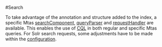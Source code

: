 #Search

To take advantage of the annotation and structure added to the index, a specific Mtas [searchComponent](search_component.html), [queryParser](search_parser.html) and [requestHandler](search_handler.html) are available. This enables the use of [CQL](search_cql.html) in both regular and specific Mtas queries. For Solr search requests, some adjustments have to be made within the [configuration](search_configuration.html).

